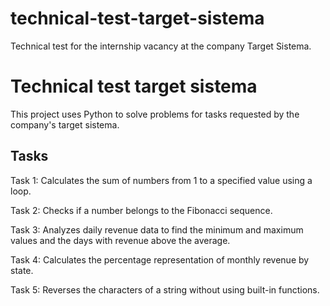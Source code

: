 # technical-test-target-sistema
Technical test for the internship vacancy at the company Target Sistema.

# Technical test target sistema
This project uses Python to solve problems for tasks requested by the company's target sistema.


## Tasks

Task 1: Calculates the sum of numbers from 1 to a specified value using a loop.

Task 2: Checks if a number belongs to the Fibonacci sequence.

Task 3: Analyzes daily revenue data to find the minimum and maximum values and the days with revenue above the average.

Task 4: Calculates the percentage representation of monthly revenue by state.

Task 5: Reverses the characters of a string without using built-in functions.

